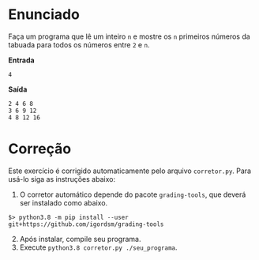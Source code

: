 
# Enunciado

Faça um programa que lê um inteiro `n` e mostre os `n` primeiros números da tabuada para todos os números entre `2` e `n`.

**Entrada**
```
4
```

**Saída**
```
2 4 6 8
3 6 9 12
4 8 12 16
```

# Correção

Este exercício é corrigido automaticamente pelo arquivo `corretor.py`. Para usá-lo siga as instruções abaixo:

1. O corretor automático depende do pacote `grading-tools`, que deverá ser instalado como abaixo.

```shell
$> python3.8 -m pip install --user git+https://github.com/igordsm/grading-tools
```

2. Após instalar, compile seu programa.
3. Execute `python3.8 corretor.py ./seu_programa`.

